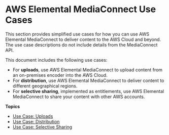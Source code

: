 # AWS Elemental MediaConnect Use Cases<a name="use-cases"></a>

This section provides simplified use cases for how you can use AWS Elemental MediaConnect to deliver content to the AWS Cloud and beyond\. The use case descriptions do not include details from the MediaConnect API\.

This document includes the following use cases:
+ For **uploads**, use AWS Elemental MediaConnect to upload content from an on\-premises encoder into the AWS Cloud\.
+ For **distribution**, use AWS Elemental MediaConnect to deliver content to different geographical regions\.
+ For **selective sharing**, implemented as entitlements, use AWS Elemental MediaConnect to share your content with other AWS accounts\.

**Topics**
+ [Use Case: Uploads](use-cases-uploads.md)
+ [Use Case: Distribution](use-cases-distribution.md)
+ [Use Case: Selective Sharing](use-cases-entitlements.md)
